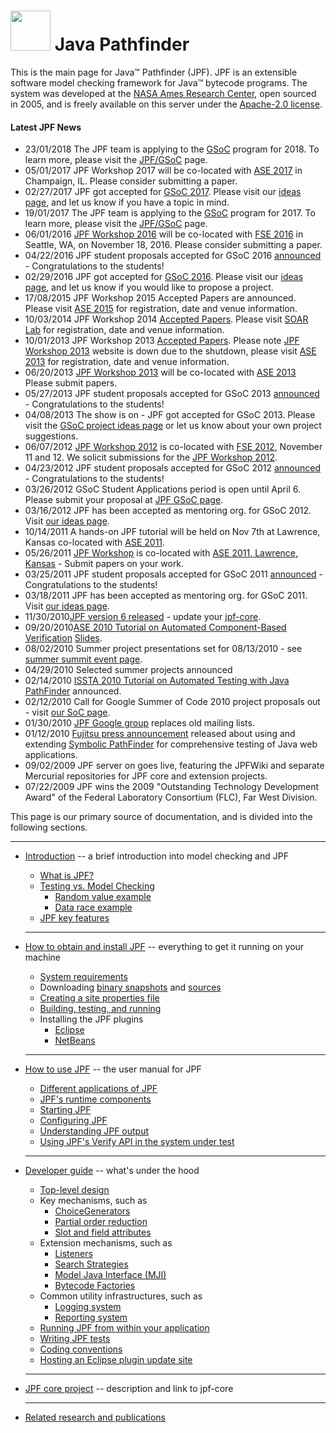# <img src="https://ti.arc.nasa.gov/m/events/jpf-workshop-2012/swissarmy.png" width="64" height="64"> Java Pathfinder 
This is the main page for Java™ Pathfinder (JPF). JPF is an extensible software model checking framework for Java™ bytecode programs. The system was developed at the [NASA Ames Research Center](http://arc.nasa.gov), open sourced in 2005, and is freely available on this server under the [Apache-2.0 license](http://www.apache.org/licenses/LICENSE-2.0).

#### Latest JPF News
*  23/01/2018 The JPF team is applying to the [GSoC](https://developers.google.com/open-source/gsoc/) program for 2018. To learn more, please visit the [JPF/GSoC](JPF-Google-Summer-of-Code-2018) page.
*  05/01/2017 JPF Workshop 2017 will be co-located with [ASE 2017](http://ase2017.org) in Champaign, IL. Please consider submitting a paper.
*  02/27/2017 JPF got accepted for [GSoC 2017](https://summerofcode.withgoogle.com/organizations/5314871315922944/). Please visit our [ideas page](https://jpf.byu.edu/gsoc17/projects/projects.html), and let us know if you have a topic in mind.
*  19/01/2017 The JPF team is applying to the [GSoC](https://developers.google.com/open-source/gsoc/) program for 2017. To learn more, please visit the [JPF/GSoC](https://jpf.byu.edu/gsoc17/) page.
*  06/01/2016 [JPF Workshop 2016](http://jpf.byu.edu/jpf-workshop-2016/) will be co-located with [FSE 2016](http://www.cs.ucdavis.edu/fse2016/) in Seattle, WA, on November 18, 2016. Please consider submitting a paper.
*  04/22/2016 JPF student proposals accepted for GSoC 2016 [announced](https://summerofcode.withgoogle.com/organizations/5791763432210432/#projects) - Congratulations to the students!
*  02/29/2016 JPF got accepted for [GSoC 2016](https://summerofcode.withgoogle.com/organizations/5791763432210432/). Please visit our [ideas page](https://jpf.byu.edu/gsoc16/projects/projects.html), and let us know if you would like to propose a project.
*  17/08/2015 JPF Workshop 2015 Accepted Papers are announced. Please visit [ASE 2015](http://ase2015.unl.edu) for registration, date and venue information. 
*  10/03/2014 JPF Workshop 2014 [Accepted Papers](JPF-Workshop-2014-Accepted-Papers). Please visit [SOAR Lab](JPF-Workshop-2014-Accepted-Papers) for registration, date and venue information. 
*  10/01/2013 JPF Workshop 2013 [Accepted Papers](JPF-Workshop-2013-Accepted-Papers). Please note [JPF Workshop 2013](http://ti.arc.nasa.gov/events/jpf-workshop-2013) website is down due to the shutdown, please visit [ASE 2013](http://ase2013.org) for registration, date and venue information. 
*  06/20/2013 [JPF Workshop 2013](http://ti.arc.nasa.gov/events/jpf-workshop-2013/) will be co-located with [ASE 2013](http://ase2013.org) Please submit papers.  
*  05/27/2013 JPF student proposals accepted for GSoC 2013 [announced](http://www.google-melange.com/gsoc/org/google/gsoc2013/javapathfinder) - Congratulations to the students! 
*  04/08/2013 The show is on - JPF got accepted for GSoC 2013. Please visit the [GSoC project ideas page](https://sites.google.com/site/jpfgsoc2013/) or let us know about your own project suggestions. 
*  06/07/2012 [JPF Workshop 2012](http://ti.arc.nasa.gov/events/jpf-workshop-2012/) is co-located with [FSE 2012](http://www.sigsoft.org/fse20/), November 11 and 12. We solicit submissions for the [JPF Workshop 2012](http://ti.arc.nasa.gov/events/jpf-workshop-2012/). 
*  04/23/2012 JPF student proposals accepted for GSoC 2012 [announced](http://www.google-melange.com/gsoc/org/google/gsoc2012/javapathfinder) - Congratulations to the students! 
*  03/26/2012 GSoC Student Applications period is open until April 6. Please submit your proposal at [JPF GSoC page](http://www.google-melange.com/gsoc/org/google/gsoc2012/javapathfinder). 
*  03/16/2012 JPF has been accepted as mentoring org. for GSoC 2012. Visit [our ideas page](JPF-Google-Summer-of-Code-2012). 
*  10/14/2011 A hands-on JPF tutorial will be held on Nov 7th at Lawrence, Kansas co-located with [ASE 2011](http://www.continuinged.ku.edu/programs/ase). 
*  05/26/2011 [JPF Workshop](http://ti.arc.nasa.gov/events/jpf-workshop-2011/) is co-located with [ASE 2011, Lawrence, Kansas](http://www.continuinged.ku.edu/programs/ase) - Submit papers on your work. 
*  03/25/2011 JPF student proposals accepted for GSoC 2011 [announced](http://www.google-melange.com/gsoc/org/google/gsoc2011/javapathfinder) - Congratulations to the students! 
*  03/18/2011 JPF has been accepted as mentoring org. for GSoC 2011. Visit [our ideas page](JPF-and-Google-Summer-of-Code-2011). 
*  11/30/2010[JPF version 6 released](JPF-Version-6-released) - update your [jpf-core](https://github.com/javapathfinder/jpf-core).
*  09/20/2010[ASE 2010 Tutorial on Automated Component-Based Verification](https://github.com/javapathfinder/jpf-core) [Slides](http://babelfish.arc.nasa.gov/trac/jpf/attachment/wiki/WikiStart/CV-ASE10-final.pdf).
*  08/02/2010 Summer project presentations set for 08/13/2010 - see [summer summit event page](Summer-Project-Summit-2010).
*  04/29/2010 Selected summer projects announced
*  02/14/2010 [ISSTA 2010 Tutorial on Automated Testing with Java PathFinder](http://selab.fbk.eu/issta2010/index.php?p=tutorials) announced.
*  02/12/2010 Call for Google Summer of Code 2010 project proposals out - visit [our SoC page](JPF-and-Google-Summer-of-Code-2010).
*  01/30/2010 [JPF Google group](http://groups.google.com/group/java-pathfinder) replaces old mailing lists.
*  01/12/2010 [Fujitsu press announcement](http://www.fujitsu.com/global/news/pr/archives/month/2010/20100112-02.html) released about using and extending [Symbolic PathFinder](https://babelfish.arc.nasa.gov/trac/jpf/wiki/projects/jpf-symbc) for comprehensive testing of Java web applications.
*  09/02/2009 JPF server on [](http://babelfish.arc.nasa.gov/trac/jpf) goes live, featuring the JPFWiki and separate Mercurial repositories for JPF core and extension projects.
*  07/22/2009 JPF wins the 2009 "Outstanding Technology Development Award" of the Federal Laboratory Consortium (FLC), Far West Division.



This page is our primary source of documentation, and is divided into the following sections.

   ---

  * [Introduction](Introduction) -- a brief introduction into model checking and JPF
    * [What is JPF?](What-is-JPF)
    * [Testing vs. Model Checking](Testing-vs.-Model-Checking)
         - [Random value example](Random-Example)
         - [Data race example](Race-Example)
    * [JPF key features](Classification)
    
    ---

  * [How to obtain and install JPF](How-to-install-JPF) -- everything to get it running on your machine
    - [System requirements](System-requirements)
    - Downloading [binary snapshots](Downloading-binary-snapshots) and [sources](Downloading-sources)
    - [Creating a site properties file](Creating-site-properties-file)
    - [Building, testing, and running](Build,-Test,-Run)
    - Installing the JPF plugins
         - [Eclipse](Eclipse-Plugin) 
         - [NetBeans](NetBeans-Plugin)
    
    ---
         
  * [How to use JPF](How-to-use-JPF) -- the user manual for JPF    
    - [Different applications of JPF](Different-applications-of-JPF)
    - [JPF's runtime components](Runtime-components-of-JPF)
    - [Starting JPF](Starting-JPF)
    - [Configuring JPF](Configuring-JPF)
    - [Understanding JPF output](Understanding-JPF-output)
    - [Using JPF's Verify API in the system under test](Verify-API-of-JPF)
    
    ---
        
  * [Developer guide](Developer-guide) -- what's under the hood
    * [Top-level design](Search-Strategies)
    * Key mechanisms, such as 
        - [ChoiceGenerators](ChoiceGenerators)
        - [Partial order reduction](Partial-Order-Reduction)
        - [Slot and field attributes](Slot-and-field-attributes)
    * Extension mechanisms, such as
        - [Listeners](Listeners)
        - [Search Strategies](Search-Strategies)
        - [Model Java Interface (MJI)](Model-Java-Interface)
        - [Bytecode Factories](Bytecode-Factories)
    * Common utility infrastructures, such as
        - [Logging system](Logging-system)
        - [Reporting system](Reporting-system)
    * [Running JPF from within your application](Running-JPF-from-application)
    * [Writing JPF tests](Writing-JPF-tests)
    * [Coding conventions](Coding-Convention)
    * [Hosting an Eclipse plugin update site](Host-Eclipse-plugin-update-site) 
        
    ---
        
  * [JPF core project](JPF-core) -- description and link to jpf-core
    
    ---
      
  * [Related research and publications](Related-publications)    

